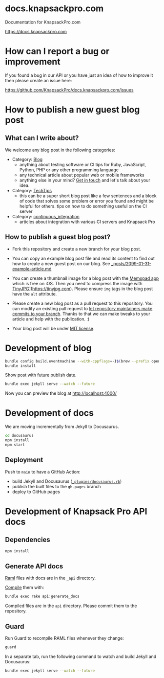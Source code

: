 # docs.knapsackpro.com

Documentation for KnapsackPro.com

https://docs.knapsackpro.com

# How can I report a bug or improvement

If you found a bug in our API or you have just an idea of how to improve it then please create an issue here:

https://github.com/KnapsackPro/docs.knapsackpro.com/issues

# How to publish a new guest blog post

## What can I write about?

We welcome any blog post in the following categories:

- Category: [Blog](https://docs.knapsackpro.com/)
  - anything about testing software or CI tips for Ruby, JavaScript, Python, PHP or any other programming language
  - any technical article about popular web or mobile frameworks
  - anything else in your mind? [Get in touch](https://knapsackpro.com/contact) and let's talk about your idea.
- Category: [TechTips](https://docs.knapsackpro.com/tech_tips/)
  - this can be a super short blog post like a few sentences and a block of code that solves some problem or error you found and might be helpful for others.
    tips on how to do something useful on the CI server
- Category: [continuous_integration](https://docs.knapsackpro.com/continuous_integration/)
  - articles about integration with various CI servers and Knapsack Pro

## How to publish a guest blog post?

- Fork this repository and create a new branch for your blog post.

- You can copy an example blog post file and read its content to find out how to create a new guest post on our blog.
  See [\_posts/2099-01-31-example-article.md](https://raw.githubusercontent.com/KnapsackPro/docs.knapsackpro.com/gh-pages/_posts/2099-01-31-example-article.md)

- You can create a thumbnail image for a blog post with the [Memopad app](https://www.tayasui.com/memopad/) which is free on iOS.
  Then you need to compress the image with [TinyJPG](https://tinyjpg.com)](https://tinyjpg.com).
  Please ensure `img` tags in the blog post have the `alt` attribute.

- Please create a new blog post as a pull request to this repository.
  You can modify an existing pull request to [let repository maintainers make commits to your branch](https://docs.github.com/en/github/collaborating-with-issues-and-pull-requests/allowing-changes-to-a-pull-request-branch-created-from-a-fork).
  Thanks to that we can make tweaks to your article and help with the publication. :)

- Your blog post will be under [MIT license](LICENSE).

# Development of blog

```bash
bundle config build.eventmachine --with-cppflags=-I$(brew --prefix openssl@1.1)/include
bundle install
```

Show post with future publish date.

```bash
bundle exec jekyll serve --watch --future
```

Now you can preview the blog at [http://localhost:4000/](http://localhost:4000/2099/example-article)

# Development of docs

We are moving incrementally from Jekyll to Docusaurus.

```bash
cd docusaurus
npm install
npm start
```

## Deployment

Push to `main` to have a GitHub Action:

- build Jekyll and Docusaurus ([`_plugins/docusaurus.rb`](./_plugins/docusaurus.rb))
- publish the built files to the `gh-pages` branch
- deploy to GitHub pages

# Development of Knapsack Pro API docs

## Dependencies

```bash
npm install
```

## Generate API docs

[Raml](http://raml.org/) files with docs are in the `_api` directory.

[Compile](https://github.com/kevinrenskers/raml2html) them with:

```bash
bundle exec rake api:generate_docs
```

Compiled files are in the `api` directory. Please commit them to the repository.

## Guard

Run Guard to recompile RAML files whenever they change:

```bash
guard
```

In a separate tab, run the following command to watch and build Jekyll and Docusaurus:

```bash
bundle exec jekyll serve --watch --future
```
